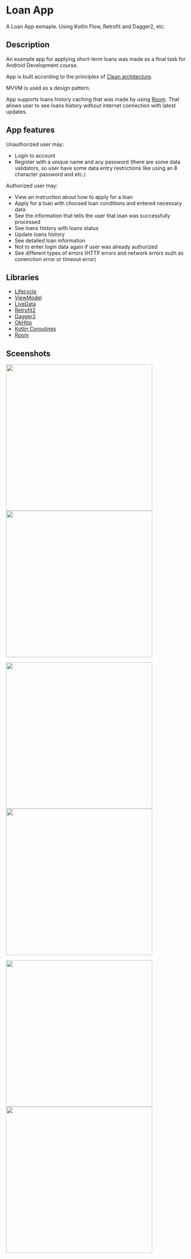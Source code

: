 # Loan App
A Loan App exmaple. Using Kotlin Flow, Retrofit and Dagger2, etc.

## Description
An example app for applying short-term loans was made as a final task for Android Development course.

App is built according to the principles of <a href="https://blog.cleancoder.com/uncle-bob/2012/08/13/the-clean-architecture.html">Сlean architecture</a>.

MVVM is used as a design pattern.

App supports loans history caching that was made by using <a href="https://github.com/Girrafeec/example-loan-app/blob/main/app/src/main/java/com/girrafeecstud/final_loan_app_zalessky/data/repository/LoanRepositoryImpl.kt">Room</a>. That allows user to see loans history without internet connection with latest updates.

## App features
Unauthorized user may:
* Login to account
* Register with a unique name and any password (there are some data validators, so user have some data entry restrictions like using an 8 character password and etc.)

Authorized user may:
* View an instruction about how to apply for a loan
* Apply for a loan with choosed loan conditions and entered necessary data
* See the information that tells the user that loan was successfully processed
* See loans history with loans status
* Update loans history
* See detailed loan information
* Not to enter login data again if user was already authorized
* See different types of errors (HTTP errors and network errors suzh as conenction error or timeout error)

## Libraries
* <a href="https://developer.android.com/topic/libraries/architecture/lifecycle">Lifecycle</a>
* <a href="https://developer.android.com/topic/libraries/architecture/viewmodel">ViewModel</a>
* <a href="https://developer.android.com/topic/libraries/architecture/livedata">LiveData</a>
* <a href="https://github.com/square/retrofit">Retrofit2</a>
* <a href="https://developer.android.com/training/dependency-injection/dagger-android">Dagger2</a>
* <a href="https://github.com/square/okhttp">OkHttp</a>
* <a href="https://github.com/Kotlin/kotlinx.coroutines">Kotlin Coroutines</a>
* <a href="https://developer.android.com/training/data-storage/room">Room</a>

## Sceenshots
<img src="docs/Screenshot_sign_in.png" width="400" height="auto">  <img src="docs/Screenshot_sign_up.png" width="400" height="auto">

<img src="docs/Screenshot_loan_conditions.png" width="400" height="auto">  <img src="docs/Screenshot_loan_request_success.png" width="400" height="auto">

<img src="docs/Screenshot_loans.png" width="400" height="auto">  <img src="docs/Screenshot_loan_details.png" width="400" height="auto">
